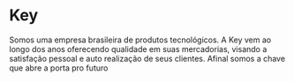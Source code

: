 # Key
Somos uma empresa brasileira de produtos tecnológicos. A Key vem ao longo dos anos oferecendo qualidade em suas mercadorias, visando a satisfação pessoal e auto realização de seus clientes. Afinal somos a chave que abre a porta pro futuro
